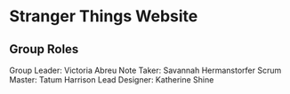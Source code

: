 # Stranger Things Website
## Group Roles
Group Leader: Victoria Abreu
Note Taker: Savannah Hermanstorfer
Scrum Master: Tatum Harrison
Lead Designer: Katherine Shine
